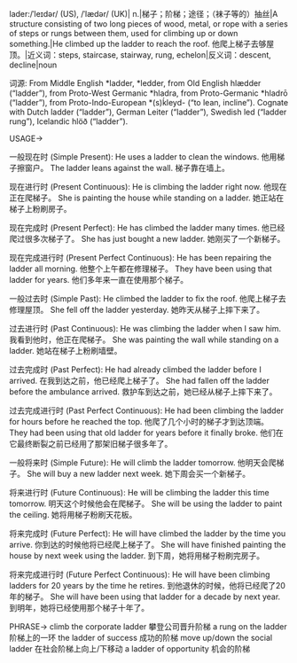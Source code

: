 lader:/ˈleɪdər/ (US), /ˈlædər/ (UK)| n.|梯子；阶梯；途径；（袜子等的）抽丝|A structure consisting of two long pieces of wood, metal, or rope with a series of steps or rungs between them, used for climbing up or down something.|He climbed up the ladder to reach the roof. 他爬上梯子去够屋顶。|近义词：steps, staircase, stairway, rung, echelon|反义词：descent, decline|noun

词源:
From Middle English *ladder, *ledder, from Old English hlædder (“ladder”), from Proto-West Germanic *hladra, from Proto-Germanic *hladrō (“ladder”), from Proto-Indo-European *(s)ḱleyd- (“to lean, incline”). Cognate with Dutch ladder (“ladder”), German Leiter (“ladder”), Swedish led (“ladder rung”), Icelandic hlöð (“ladder”).

USAGE->

一般现在时 (Simple Present):
He uses a ladder to clean the windows.  他用梯子擦窗户。
The ladder leans against the wall.  梯子靠在墙上。

现在进行时 (Present Continuous):
He is climbing the ladder right now. 他现在正在爬梯子。
She is painting the house while standing on a ladder. 她正站在梯子上粉刷房子。

现在完成时 (Present Perfect):
He has climbed the ladder many times. 他已经爬过很多次梯子了。
She has just bought a new ladder. 她刚买了一个新梯子。

现在完成进行时 (Present Perfect Continuous):
He has been repairing the ladder all morning. 他整个上午都在修理梯子。
They have been using that ladder for years. 他们多年来一直在使用那个梯子。


一般过去时 (Simple Past):
He climbed the ladder to fix the roof. 他爬上梯子去修理屋顶。
She fell off the ladder yesterday. 她昨天从梯子上摔下来了。

过去进行时 (Past Continuous):
He was climbing the ladder when I saw him. 我看到他时，他正在爬梯子。
She was painting the wall while standing on a ladder. 她站在梯子上粉刷墙壁。

过去完成时 (Past Perfect):
He had already climbed the ladder before I arrived. 在我到达之前，他已经爬上梯子了。
She had fallen off the ladder before the ambulance arrived. 救护车到达之前，她已经从梯子上摔下来了。

过去完成进行时 (Past Perfect Continuous):
He had been climbing the ladder for hours before he reached the top. 他爬了几个小时的梯子才到达顶端。
They had been using that old ladder for years before it finally broke.  他们在它最终断裂之前已经用了那架旧梯子很多年了。

一般将来时 (Simple Future):
He will climb the ladder tomorrow. 他明天会爬梯子。
She will buy a new ladder next week. 她下周会买一个新梯子。

将来进行时 (Future Continuous):
He will be climbing the ladder this time tomorrow. 明天这个时候他会在爬梯子。
She will be using the ladder to paint the ceiling. 她将用梯子粉刷天花板。

将来完成时 (Future Perfect):
He will have climbed the ladder by the time you arrive. 你到达的时候他将已经爬上梯子了。
She will have finished painting the house by next week using the ladder. 到下周，她将用梯子粉刷完房子。

将来完成进行时 (Future Perfect Continuous):
He will have been climbing ladders for 20 years by the time he retires. 到他退休的时候，他将已经爬了20年的梯子。
She will have been using that ladder for a decade by next year. 到明年，她将已经使用那个梯子十年了。


PHRASE->
climb the corporate ladder  攀登公司晋升阶梯
a rung on the ladder  阶梯上的一环
the ladder of success  成功的阶梯
move up/down the social ladder  在社会阶梯上向上/下移动
a ladder of opportunity  机会的阶梯
